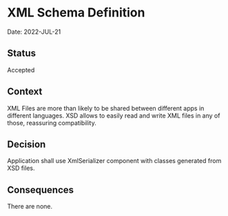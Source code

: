 # XML Schema Definition

Date: 2022-JUL-21

## Status

Accepted

## Context

XML Files are more than likely to be shared between different apps in different languages. XSD allows to easily read and write XML files in any of those, reassuring compatibility.

## Decision

Application shall use XmlSerializer component with classes generated from XSD files.

## Consequences

There are none.
